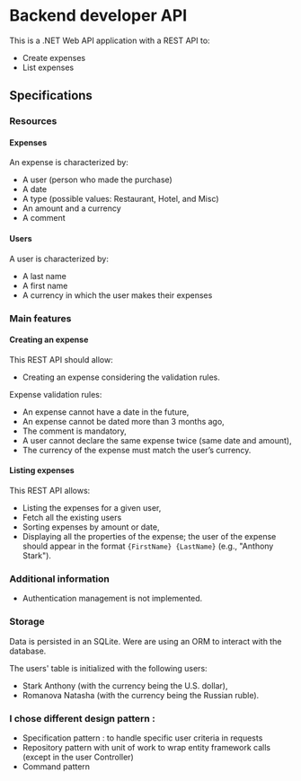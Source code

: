 # Backend developer API

This is a .NET Web API application with a REST API to:
- Create expenses
- List expenses

## Specifications
### Resources
#### Expenses
An expense is characterized by:
- A user (person who made the purchase)
- A date
- A type (possible values: Restaurant, Hotel, and Misc)
- An amount and a currency
- A comment

#### Users
A user is characterized by:
- A last name
- A first name
- A currency in which the user makes their expenses

### Main features
#### Creating an expense

This REST API should allow:
 - Creating an expense considering the validation rules.

Expense validation rules:
- An expense cannot have a date in the future,
- An expense cannot be dated more than 3 months ago,
- The comment is mandatory,
- A user cannot declare the same expense twice (same date and amount),
- The currency of the expense must match the user’s currency.

#### Listing expenses
This REST API allows:
- Listing the expenses for a given user,
- Fetch all the existing users
- Sorting expenses by amount or date,
- Displaying all the properties of the expense; the user of the expense should appear in the format `{FirstName} {LastName}` (e.g., "Anthony Stark").

### Additional information
- Authentication management is not implemented.

### Storage
Data is persisted in an SQLite. Were are using an ORM to interact with the database. 

The users' table is initialized with the following users:

- Stark Anthony (with the currency being the U.S. dollar),
- Romanova Natasha (with the currency being the Russian ruble).

### I chose different design pattern :

 - Specification pattern : to handle specific user criteria in requests
 - Repository pattern with unit of work to wrap entity framework calls (except in the user Controller)
 - Command pattern
